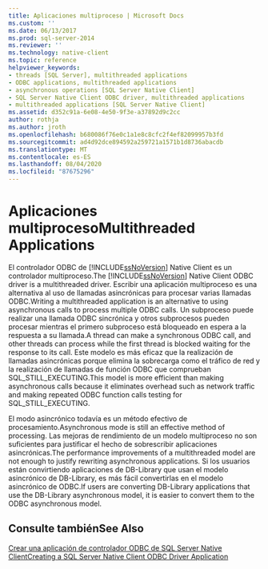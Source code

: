 ```yaml
---
title: Aplicaciones multiproceso | Microsoft Docs
ms.custom: ''
ms.date: 06/13/2017
ms.prod: sql-server-2014
ms.reviewer: ''
ms.technology: native-client
ms.topic: reference
helpviewer_keywords:
- threads [SQL Server], multithreaded applications
- ODBC applications, multithreaded applications
- asynchronous operations [SQL Server Native Client]
- SQL Server Native Client ODBC driver, multithreaded applications
- multithreaded applications [SQL Server Native Client]
ms.assetid: d352c91a-6e08-4e50-9f3e-a37892d9c2cc
author: rothja
ms.author: jroth
ms.openlocfilehash: b680086f76e0c1a1e8c8cfc2f4ef82099957b3fd
ms.sourcegitcommit: ad4d92dce894592a259721a1571b1d8736abacdb
ms.translationtype: MT
ms.contentlocale: es-ES
ms.lasthandoff: 08/04/2020
ms.locfileid: "87675296"
---
```

# <a name="multithreaded-applications"></a><span data-ttu-id="aa0b9-102">Aplicaciones multiproceso</span><span class="sxs-lookup"><span data-stu-id="aa0b9-102">Multithreaded Applications</span></span>
  <span data-ttu-id="aa0b9-103">El controlador ODBC de [!INCLUDE[ssNoVersion](../../../includes/ssnoversion-md.md)] Native Client es un controlador multiproceso.</span><span class="sxs-lookup"><span data-stu-id="aa0b9-103">The [!INCLUDE[ssNoVersion](../../../includes/ssnoversion-md.md)] Native Client ODBC driver is a multithreaded driver.</span></span> <span data-ttu-id="aa0b9-104">Escribir una aplicación multiproceso es una alternativa al uso de llamadas asincrónicas para procesar varias llamadas ODBC.</span><span class="sxs-lookup"><span data-stu-id="aa0b9-104">Writing a multithreaded application is an alternative to using asynchronous calls to process multiple ODBC calls.</span></span> <span data-ttu-id="aa0b9-105">Un subproceso puede realizar una llamada ODBC sincrónica y otros subprocesos pueden procesar mientras el primero subproceso está bloqueado en espera a la respuesta a su llamada.</span><span class="sxs-lookup"><span data-stu-id="aa0b9-105">A thread can make a synchronous ODBC call, and other threads can process while the first thread is blocked waiting for the response to its call.</span></span> <span data-ttu-id="aa0b9-106">Este modelo es más eficaz que la realización de llamadas asincrónicas porque elimina la sobrecarga como el tráfico de red y la realización de llamadas de función ODBC que comprueban SQL_STILL_EXECUTING.</span><span class="sxs-lookup"><span data-stu-id="aa0b9-106">This model is more efficient than making asynchronous calls because it eliminates overhead such as network traffic and making repeated ODBC function calls testing for SQL_STILL_EXECUTING.</span></span>  
  
 <span data-ttu-id="aa0b9-107">El modo asincrónico todavía es un método efectivo de procesamiento.</span><span class="sxs-lookup"><span data-stu-id="aa0b9-107">Asynchronous mode is still an effective method of processing.</span></span> <span data-ttu-id="aa0b9-108">Las mejoras de rendimiento de un modelo multiproceso no son suficientes para justificar el hecho de sobrescribir aplicaciones asincrónicas.</span><span class="sxs-lookup"><span data-stu-id="aa0b9-108">The performance improvements of a multithreaded model are not enough to justify rewriting asynchronous applications.</span></span> <span data-ttu-id="aa0b9-109">Si los usuarios están convirtiendo aplicaciones de DB-Library que usan el modelo asincrónico de DB-Library, es más fácil convertirlas en el modelo asincrónico de ODBC.</span><span class="sxs-lookup"><span data-stu-id="aa0b9-109">If users are converting DB-Library applications that use the DB-Library asynchronous model, it is easier to convert them to the ODBC asynchronous model.</span></span>  
  
## <a name="see-also"></a><span data-ttu-id="aa0b9-110">Consulte también</span><span class="sxs-lookup"><span data-stu-id="aa0b9-110">See Also</span></span>  
 [<span data-ttu-id="aa0b9-111">Crear una aplicación de controlador ODBC de SQL Server Native Client</span><span class="sxs-lookup"><span data-stu-id="aa0b9-111">Creating a SQL Server Native Client ODBC Driver Application</span></span>](creating-a-driver-application.md)  
  
  
